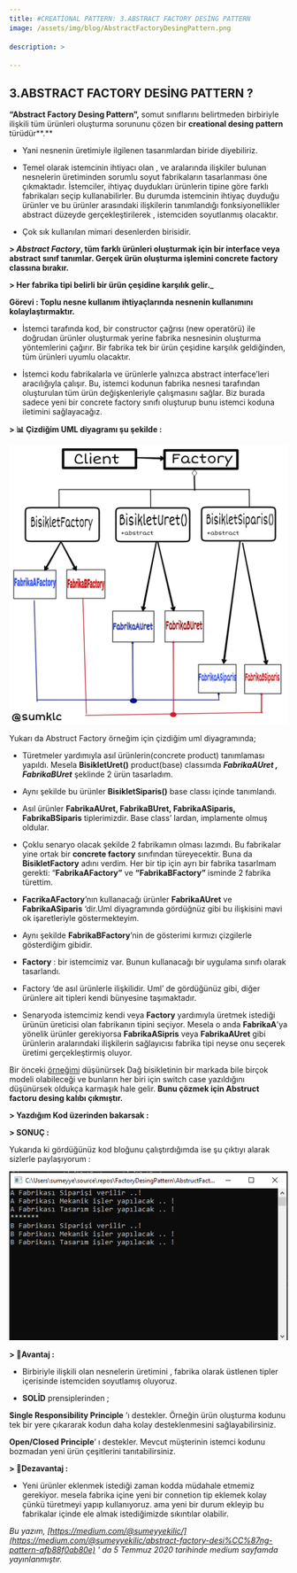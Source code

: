 ```yaml
---
title: #CREATİONAL PATTERN: 3.ABSTRACT FACTORY DESİNG PATTERN
image: /assets/img/blog/AbstractFactoryDesingPattern.png

description: >

---
```

## 3.ABSTRACT FACTORY DESİNG PATTERN ? 

**“Abstract Factory Desing Pattern”,** somut sınıflarını belirtmeden birbiriyle ilişkili tüm ürünleri oluşturma sorununu çözen bir **creational desing pattern** türüdür**.**

-   Yani nesnenin üretimiyle ilgilenen tasarımlardan biride diyebiliriz.

-   Temel olarak istemcinin ihtiyacı olan , ve aralarında ilişkiler bulunan nesnelerin üretiminden sorumlu soyut fabrikaların tasarlanması öne çıkmaktadır. İstemciler, ihtiyaç duydukları ürünlerin tipine göre farklı fabrikaları seçip kullanabilirler. Bu durumda istemcinin ihtiyaç duyduğu ürünler ve bu ürünler arasındaki ilişkilerin tanımlandığı fonksiyonellikler abstract düzeyde gerçekleştirilerek , istemciden soyutlanmış olacaktır.

-   Çok sık kullanılan mimari desenlerden birisidir.

**> _Abstract Factory_, tüm farklı ürünleri oluşturmak için bir interface veya abstract sınıf tanımlar. Gerçek ürün oluşturma işlemini concrete factory classına bırakır.**  

**> Her fabrika tipi belirli bir ürün çeşidine karşılık gelir._**

**Görevi : Toplu nesne kullanım ihtiyaçlarında nesnenin kullanımını kolaylaştırmaktır.**

-   İstemci tarafında kod, bir constructor çağrısı (new operatörü) ile doğrudan ürünler oluşturmak yerine fabrika nesnesinin oluşturma yöntemlerini çağırır. Bir fabrika tek bir ürün çeşidine karşılık geldiğinden, tüm ürünleri uyumlu olacaktır.

-   İstemci kodu fabrikalarla ve ürünlerle yalnızca abstract interface’leri aracılığıyla çalışır. Bu, istemci kodunun fabrika nesnesi tarafından oluşturulan tüm ürün değişkenleriyle çalışmasını sağlar. Biz burada sadece yeni bir concrete factory sınıfı oluşturup bunu istemci koduna iletimini sağlayacağız.

**> 📊 Çizdiğim UML diyagramı şu şekilde :**

![singletonDesingPattern](/assets/img/blog/AbstractFactoryDesingPattern2.png)

Yukarı da Abstruct Factory örneğim için çizdiğim uml diyagramında;

-   Türetmeler yardımıyla asıl ürünlerin(concrete product) tanımlaması yapıldı. Mesela **BisikletUret()** product(base) classımda **_FabrikaAUret , FabrikaBUret_**  şeklinde 2 ürün tasarladım.

-   Aynı şekilde bu ürünler **BisikletSiparis()** base classı içinde tanımlandı.

-   Asıl ürünler **FabrikaAUret, FabrikaBUret, FabrikaASiparis, FabrikaBSiparis** tiplerimizdir. Base class’ lardan, implamente olmuş oldular.

-   Çoklu senaryo olacak şekilde 2 fabrikamın olması lazımdı. Bu fabrikalar yine ortak bir **concrete factory** sınıfından türeyecektir. Buna da **BisikletFactory** adını verdim. Her bir tip için ayrı bir fabrika tasarlmam gerekti: “**FabrikaAFactory”** ve **“FabrikaBFactory”** isminde 2 fabrika türettim.

-   **FacrikaAFactory**’nın kullanacağı ürünler **FabrikaAUret** ve **FabrikaASiparis** ‘dir.Uml diyagramında gördüğnüz gibi bu ilişkisini mavi ok işaretleriyle göstermekteyim.

-   Aynı şekilde **FabrikaBFactory**’nin de gösterimi kırmızı çizgilerle gösterdiğim gibidir.

-   **Factory** : bir istemcimiz var. Bunun kullanacağı bir uygulama sınıfı olarak tasarlandı.

-   Factory ‘de asıl ürünlerle ilişkilidir. Uml’ de gördüğünüz gibi, diğer ürünlere ait tipleri kendi bünyesine taşımaktadır.

-   Senaryoda istemcimiz kendi veya **Factory** yardımıyla üretmek istediği ürünün üreticisi olan fabrikanın tipini seçiyor. Mesela o anda **FabrikaA**’ya yönelik ürünler gerekiyorsa **FabrikaASipris** veya **FabrikaAUret** gibi ürünlerin aralarındaki ilişkilerin sağlayıcısı fabrika tipi neyse onu seçerek üretimi gerçekleştirmiş oluyor.

Bir önceki [örneğimi](https://medium.com/@sumeyyekilic/factory-desi̇ng-pattern-ff4490aef46b) düşünürsek Dağ bisikletinin bir markada bile birçok modeli olabileceği ve bunların her biri için switch case yazıldığını düşünürsek oldukça karmaşık hale gelir. **Bunu çözmek için Abstruct factoru desing kalıbı çıkmıştır.**

**> Yazdığım Kod üzerinden bakarsak :**


<script src="https://gist.github.com/sumeyyekilic/bb0c13ee241044599ab0ffedbba2907d.js"></script>

**> SONUÇ :**

Yukarıda ki gördüğünüz kod bloğunu çalıştırdığımda ise şu çıktıyı alarak sizlerle paylaşıyorum :

![singletonDesingPattern](/assets/img/blog/AbstractFactoryDP3.png)

**> 📌Avantaj :**

-   Birbiriyle ilişkili olan nesnelerin üretimini , fabrika olarak üstlenen tipler içerisinde istemciden soyutlamış oluyoruz.

-   **SOLİD** prensiplerinden ;

**Single Responsibility Principle** ’ı destekler. Örneğin ürün oluşturma kodunu tek bir yere çıkararak kodun daha kolay desteklenmesini sağlayabilirsiniz.  

**Open/Closed Principle**’ ı destekler. Mevcut müşterinin istemci kodunu bozmadan yeni ürün çeşitlerini tanıtabilirsiniz.

**> 📌Dezavantaj :**

-   Yeni ürünler eklenmek istediği zaman kodda müdahale etmemiz gerekiyor. mesela fabrika içine yeni bir connetion tip eklemek kolay çünkü türetmeyi yapıp kullanıyoruz. ama yeni bir durum ekleyip bu fabrikalar içinde ele almak istediğimizde sıkıntılar olabilir.

_Bu yazım, [https://medium.com/@sumeyyekilic/](https://medium.com/@sumeyyekilic/abstract-factory-desi%CC%87ng-pattern-afb88f0ab80e) ' da 5 Temmuz 2020 tarihinde medium sayfamda yayınlanmıştır._



